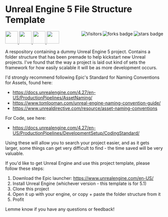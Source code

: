 # Unreal Engine 5 File Structure Template

<!-- Header Start -->
<a href = "https://docs.unrealengine.com/5.1/en-US/"> <img height="40" img width="40" src="https://cdn.simpleicons.org/unrealengine/white"> </a> 
<a href = "https://learn.microsoft.com/en-us/cpp/c-language"> <img height="40" img width="40" src="https://cdn.simpleicons.org/c"> </a>
<a href = "https://learn.microsoft.com/en-us/cpp/cpp-language"> <img height="40" img width="40" src="https://cdn.simpleicons.org/c++"> </a>
<a href = "https://learn.microsoft.com/en-us/dotnet/csharp"> <img height="40" img width="40" src="https://cdn.simpleicons.org/csharp"> </a>
<img align="right" alt="stars badge" src="https://img.shields.io/github/stars/jdsherbert/unrealengine-filestructureexample"/>
<img align="right" alt="forks badge" src="https://img.shields.io/github/forks/jdsherbert/unrealengine-filestructureexample?label=Fork"/>
<img align="right" alt="Visitors" src="https://visitor-badge.glitch.me/badge?page_id=github.com/jdsherbert/unrealengine-filestructureexample"/>
<!-- Header End --> 

A respository containing a dummy Unreal Engine 5 project. Contains a folder structure that has been premade to help kickstart new Unreal projects. I've found that the way a project is laid out kind of sets the framework for how easily scalable it will be as more development occurs.

I'd strongly recommend following Epic's Standard for Naming Conventions for Assets, found here:
 - https://docs.unrealengine.com/4.27/en-US/ProductionPipelines/AssetNaming/
 - https://www.tomlooman.com/unreal-engine-naming-convention-guide/
 - https://www.unrealdirective.com/resource/asset-naming-conventions

For Code, see here:
 - https://docs.unrealengine.com/4.27/en-US/ProductionPipelines/DevelopmentSetup/CodingStandard/

Using these will allow you to search your project easier, and as it gets larger, some things can get very difficult to find - the time saved will be very valuable.

If you'd like to get Unreal Engine and use this project template, please follow these steps:
1. Download the Epic launcher: https://www.unrealengine.com/en-US/
2. Install Unreal Engine (whichever version - this template is for 5.1)
3. Clone this project
4. Open it up with your engine, or copy + paste the folder structure from it
5. Profit

Lemme know if you have any questions or feedback!
